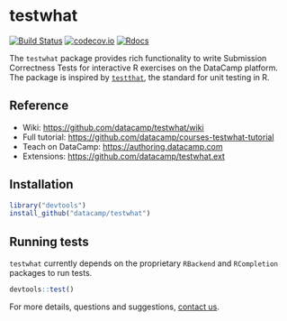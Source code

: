 # testwhat

[![Build Status](https://api.travis-ci.org/datacamp/testwhat.svg?branch=master)](https://travis-ci.org/datacamp/testwhat)
[![codecov.io](https://codecov.io/github/datacamp/testwhat/coverage.svg?branch=master)](https://codecov.io/github/datacamp/testwhat?branch=master)
[![Rdocs](http://www.rdocumentation.org/badges/version/testwhat)](http://www.rdocumentation.org/packages/testwhat)

The `testwhat` package provides rich functionality to write Submission Correctness Tests for interactive R exercises on the DataCamp platform. The package is inspired by [`testthat`](https://github.com/hadley/testthat), the standard for unit testing in R.

## Reference

* Wiki: https://github.com/datacamp/testwhat/wiki
* Full tutorial: https://github.com/datacamp/courses-testwhat-tutorial
* Teach on DataCamp: https://authoring.datacamp.com
* Extensions: https://github.com/datacamp/testwhat.ext

## Installation

```R
library("devtools")
install_github("datacamp/testwhat")
```

## Running tests

`testwhat` currently depends on the proprietary `RBackend` and `RCompletion` packages to run tests.

```R
devtools::test()
```

For more details, questions and suggestions, [contact us](mailto:content-engineering@datacamp.com).

